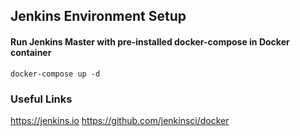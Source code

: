 ## Jenkins Environment Setup

#### Run Jenkins Master with pre-installed docker-compose in Docker container
```
docker-compose up -d
```

### Useful Links

https://jenkins.io
https://github.com/jenkinsci/docker

